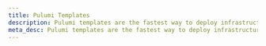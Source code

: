 ```yaml
---
title: Pulumi Templates
description: Pulumi templates are the fastest way to deploy infrastructure to AWS, Azure, and Google Cloud. After deploying, you can easily modify the infrastructure by updating the code in TypeScript, Python, Go, Java, .NET/C#, or YAML.
meta_desc: Pulumi templates are the fastest way to deploy infrastructure to AWS, Azure, and Google Cloud.
---
```

